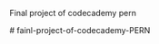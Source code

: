 Final project of codecademy pern

#   f a i n l - p r o j e c t - o f - c o d e c a d e m y - P E R N  
 